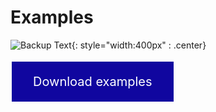 # Examples

![Backup Text](../img/grasshopper.jpg "Components"){: style="width:400px" : .center}

<div class="Documentation" markdown>
    <!DOCTYPE html>
            <html>
            <head>
            <meta name="viewport" content="width=device-width, initial-scale=1">
            <title>Rhino.Inside cadwork</title>
            <style>
            .button {
            background-color: #10069f;
            border: none;
            color: white;
            padding: 20px 34px;
            text-align: center;
            text-decoration: none;
            display: inline-block;
            font-size: 20px;
            margin: 4px 2px;
            cursor: pointer;
            }
            .button span {
            cursor: pointer;
            display: inline-block;
            position: relative;
            transition: 0.5s;
            }
            .button span:after {
            content: '\00bb';
            position: absolute;
            opacity: 0;
            top: 0;
            right: -20px;
            transition: 0.5s;
            }
            .button:hover span {
            padding-right: 25px;
            }
            .button:hover {
                background-color: #5766cc;
            }
            .button:hover span:after {
            opacity: 1;
            right: 0;
            }
            </style>
            </head>
            <body>
                <a href="https://github.com/cwdocs/Rhino.Inside-cadwork/tree/main/gh-examples" target="_blank" class="button" style="color:white;" >
                <span>Download examples </span></a>
            </body>
        </html>
    </div>
